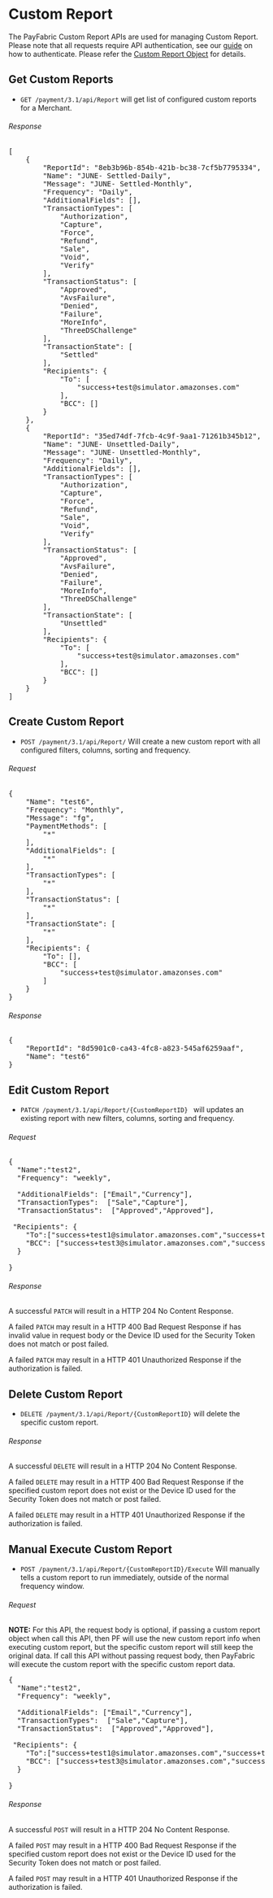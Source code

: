 Custom Report
=================

The PayFabric Custom Report APIs are used for managing Custom Report.  Please note that all requests require API authentication, see our [guide](Authentication.md) on how to authenticate. Please refer the [Custom Report Object](/PayFabric/Sections/3.1JSONObjects.md#custom-report) for details.

Get Custom Reports
------------------
* `GET /payment/3.1/api/Report` will get list of configured custom reports for a Merchant.

###### Response
<pre>
[    
    {
        "ReportId": "8eb3b96b-854b-421b-bc38-7cf5b7795334",
        "Name": "JUNE- Settled-Daily",
        "Message": "JUNE- Settled-Monthly",
        "Frequency": "Daily",
        "AdditionalFields": [],
        "TransactionTypes": [
            "Authorization",
            "Capture",
            "Force",
            "Refund",
            "Sale",
            "Void",
            "Verify"
        ],
        "TransactionStatus": [
            "Approved",
            "AvsFailure",
            "Denied",
            "Failure",
            "MoreInfo",
            "ThreeDSChallenge"
        ],
        "TransactionState": [
            "Settled"
        ],
        "Recipients": {
            "To": [
                "success+test@simulator.amazonses.com"
            ],
            "BCC": []
        }
    },
    {
        "ReportId": "35ed74df-7fcb-4c9f-9aa1-71261b345b12",
        "Name": "JUNE- Unsettled-Daily",
        "Message": "JUNE- Unsettled-Monthly",
        "Frequency": "Daily",
        "AdditionalFields": [],
        "TransactionTypes": [
            "Authorization",
            "Capture",
            "Force",
            "Refund",
            "Sale",
            "Void",
            "Verify"
        ],
        "TransactionStatus": [
            "Approved",
            "AvsFailure",
            "Denied",
            "Failure",
            "MoreInfo",
            "ThreeDSChallenge"
        ],
        "TransactionState": [
            "Unsettled"
        ],
        "Recipients": {
            "To": [
                "success+test@simulator.amazonses.com"
            ],
            "BCC": []
        }
    }
]
</pre>

Create Custom Report
------------------
* `POST /payment/3.1/api/Report/` Will create a new custom report with all configured filters, columns, sorting and frequency.

###### Request
<pre>
{
    "Name": "test6",
    "Frequency": "Monthly",
    "Message": "fg",
    "PaymentMethods": [
        "*"
    ],
    "AdditionalFields": [
        "*"
    ],
    "TransactionTypes": [
        "*"
    ],
    "TransactionStatus": [
        "*"
    ],
    "TransactionState": [
        "*"
    ],
    "Recipients": {
        "To": [],
        "BCC": [
            "success+test@simulator.amazonses.com"
        ]
    }
}
</pre>

###### Response
<pre>
{
    "ReportId": "8d5901c0-ca43-4fc8-a823-545af6259aaf",
    "Name": "test6"
}
</pre>

Edit Custom Report
------------------
* `PATCH /payment/3.1/api/Report/{CustomReportID} ` will updates an existing report with new filters, columns, sorting and frequency.
###### Request
<pre>
{
  "Name":"test2",
  "Frequency": "weekly",

  "AdditionalFields": ["Email","Currency"],
  "TransactionTypes":  ["Sale","Capture"],
  "TransactionStatus":  ["Approved","Approved"],
 
 "Recipients": {
    "To":["success+test1@simulator.amazonses.com","success+test2@simulator.amazonses.com"],
    "BCC": ["success+test3@simulator.amazonses.com","success+test4@simulator.amazonses.com"]
  }
  
}
</pre>

###### Response
A successful `PATCH` will result in a HTTP 204 No Content Response.

A failed `PATCH` may result in a HTTP 400 Bad Request Response if has invalid value in request body or the Device ID used for the Security Token does not match or post failed.

A failed `PATCH` may result in a HTTP 401 Unauthorized Response if the authorization is failed.

Delete Custom Report
------------------
* `DELETE /payment/3.1/api/Report/{CustomReportID}` will delete the specific custom report.

###### Response
A successful `DELETE` will result in a HTTP 204 No Content Response.

A failed `DELETE` may result in a HTTP 400 Bad Request Response if the specified custom report does not exist or the Device ID used for the Security Token does not match or post failed.

A failed `DELETE` may result in a HTTP 401 Unauthorized Response if the authorization is failed.

Manual Execute Custom Report
------------------
* `POST /payment/3.1/api/Report/{CustomReportID}/Execute` Will manually tells a custom report to run immediately, outside of the normal frequency window.

###### Request
<b>NOTE:</b> For this API, the request body is optional, if passing a custom report object when call this API, then PF will use the new custom report info when executing custom report, but the specific custom report will still keep the original data. If call this API without passing request body, then PayFabric will execute the custom report with the specific custom report data.
<pre>
{
  "Name":"test2",
  "Frequency": "weekly",

  "AdditionalFields": ["Email","Currency"],
  "TransactionTypes":  ["Sale","Capture"],
  "TransactionStatus":  ["Approved","Approved"],
 
 "Recipients": {
    "To":["success+test1@simulator.amazonses.com","success+test2@simulator.amazonses.com"],
    "BCC": ["success+test3@simulator.amazonses.com","success+test4@simulator.amazonses.com"]
  }
  
}
</pre>
###### Response
A successful `POST` will result in a HTTP 204 No Content Response.

A failed `POST` may result in a HTTP 400 Bad Request Response if the specified custom report does not exist or the Device ID used for the Security Token does not match or post failed.

A failed `POST` may result in a HTTP 401 Unauthorized Response if the authorization is failed.


